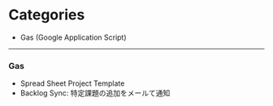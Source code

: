 # Categories
* Gas (Google Application Script)

---
### Gas
* Spread Sheet Project Template
* Backlog Sync: 特定課題の追加をメールて通知
